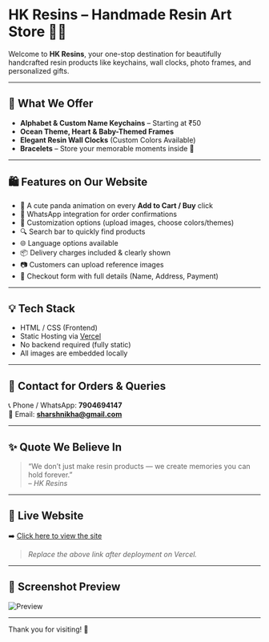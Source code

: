 # HK Resins – Handmade Resin Art Store 🎨✨

Welcome to **HK Resins**, your one-stop destination for beautifully handcrafted resin products like keychains, wall clocks, photo frames, and personalized gifts.

---

## 🌟 What We Offer

- **Alphabet & Custom Name Keychains** – Starting at ₹50
- **Ocean Theme, Heart & Baby-Themed Frames**
- **Elegant Resin Wall Clocks** (Custom Colors Available)
- **Bracelets** – Store your memorable moments inside 💖

---

## 🛍️ Features on Our Website

- 🐼 A cute panda animation on every **Add to Cart / Buy** click
- 💬 WhatsApp integration for order confirmations
- 📝 Customization options (upload images, choose colors/themes)
- 🔍 Search bar to quickly find products
- 🌐 Language options available
- 📦 Delivery charges included & clearly shown
- 📷 Customers can upload reference images
- 🛒 Checkout form with full details (Name, Address, Payment)

---

## 💡 Tech Stack

- HTML / CSS (Frontend)
- Static Hosting via [Vercel](https://vercel.com)
- No backend required (fully static)
- All images are embedded locally

---

## 📱 Contact for Orders & Queries

📞 Phone / WhatsApp: **7904694147**  
📧 Email: **sharshnikha@gmail.com**

---

## ✨ Quote We Believe In

> “We don’t just make resin products — we create memories you can hold forever.”  
> – _HK Resins_

---

## 🔗 Live Website

➡️ [Click here to view the site](https://your-vercel-link.vercel.app)

> _Replace the above link after deployment on Vercel._

---

## 📸 Screenshot Preview

![Preview](https://user-images.githubusercontent.com/your-img.png)

---

Thank you for visiting! 💖

